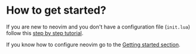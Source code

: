 # How to get started?

If you are new to neovim and you don't have a configuration file (`init.lua`) follow this [step by step tutorial](./tutorial).

If you know how to configure neovim go to the [Getting started section](./getting-started).

